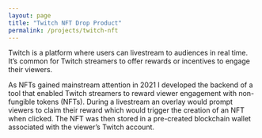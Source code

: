 ```yaml
---
layout: page
title: "Twitch NFT Drop Product"
permalink: /projects/twitch-nft
---
```


Twitch is a platform where users can livestream to audiences in real time. It’s common for Twitch streamers to offer rewards or incentives to engage their viewers.

As NFTs gained mainstream attention in 2021 I developed the backend of a tool that enabled Twitch streamers to reward viewer engagement with non-fungible tokens (NFTs). During a livestream an overlay would prompt viewers to claim their reward which would trigger the creation of an NFT when clicked. The NFT was then stored in a pre-created blockchain wallet associated with the viewer’s Twitch account.
